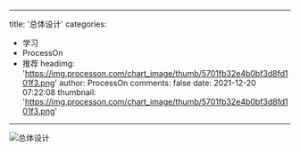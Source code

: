
---
title: '总体设计'
categories: 
 - 学习
 - ProcessOn
 - 推荐
headimg: 'https://img.processon.com/chart_image/thumb/5701fb32e4b0bf3d8fd101f3.png'
author: ProcessOn
comments: false
date: 2021-12-20 07:22:08
thumbnail: 'https://img.processon.com/chart_image/thumb/5701fb32e4b0bf3d8fd101f3.png'
---

<div>   
<img class="thumb" alt="总体设计" src="https://img.processon.com/chart_image/thumb/5701fb32e4b0bf3d8fd101f3.png" referrerpolicy="no-referrer">
<p></p>  
</div>
            